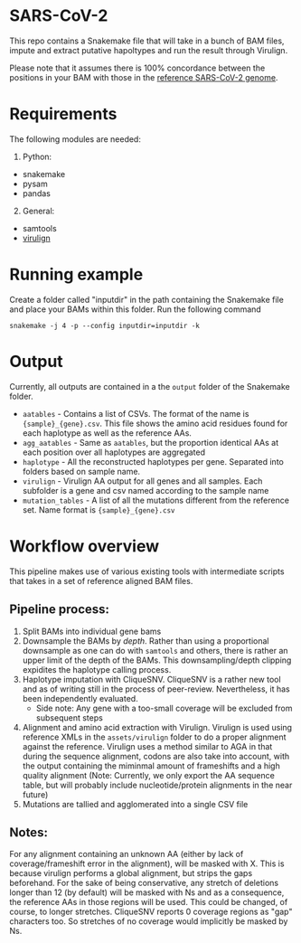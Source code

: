 # SARS-CoV-2 

This repo contains a Snakemake file that will take in a bunch of BAM files,
impute and extract putative hapoltypes and run the result through Virulign. 

Please note that it assumes there is 100% concordance between the positions in your BAM
with those in the [reference SARS-CoV-2 genome](https://www.ncbi.nlm.nih.gov/nuccore/NC_045512).

# Requirements

The following modules are needed:

1. Python:
  - snakemake
  - pysam
  - pandas

2. General:
  - samtools
  - [virulign](https://github.com/rega-cev/virulign) 


# Running example 


Create a folder called "inputdir" in the path containing the Snakemake file and place your BAMs within this folder.  Run the following command

`snakemake -j 4 -p --config inputdir=inputdir -k`


# Output

Currently, all outputs are contained in a the `output` folder of the Snakemake folder.  

- `aatables` - Contains a list of CSVs.  The format of the name is `{sample}_{gene}.csv`.  This file shows the amino acid residues found for each haplotype as well as the reference AAs.
- `agg_aatables` - Same as `aatables`, but the proportion identical AAs at each position over all haplotypes are aggregated
- `haplotype` - All the reconstructed haplotypes per gene. Separated into folders based on sample name.  
- `virulign` - Virulign AA output for all genes and all samples.  Each subfolder is a gene and csv named according to the sample name
- `mutation_tables` - A list of all the mutations different from the reference set.  Name format is `{sample}_{gene}.csv`



# Workflow overview

This pipeline makes use of various existing tools with intermediate scripts that takes in a set of reference aligned BAM files.

## Pipeline process:

1. Split BAMs into individual gene bams
2. Downsample the BAMs by _depth_.  Rather than using a proportional downsample as one can do with `samtools` and others, there is rather an upper limit of the depth of the BAMs.  This downsampling/depth clipping expidites the haplotype calling process.
3. Haplotype imputation with CliqueSNV.  CliqueSNV is a rather new tool and as of writing still in the process of peer-review.  Nevertheless, it has been independently evaluated. 
	- Side note: Any gene with a too-small coverage will be excluded from subsequent steps
4. Alignment and amino acid extraction with Virulign.  Virulign is used using reference XMLs in the `assets/virulign` folder to do a proper alignment against the reference.  Virulign uses a method similar to AGA in that during the sequence alignment, codons are also take into account, with the output containing the miminmal amount of frameshifts and a high quality alignment  (Note: Currently, we only export the AA sequence table, but will probably include nucleotide/protein alignments in the near future)
5. Mutations are tallied and agglomerated into a single CSV file


## Notes:

For any alignment containing an unknown AA (either by lack of coverage/frameshift error in the alignment), will be masked with X.  This is because virulign performs a global alignment, but strips the gaps beforehand. For the sake of being conservative, any stretch of deletions longer than 12 (by default) will be masked with Ns and as a consequence, the reference AAs in those regions will be used. This could be changed, of course, to longer stretches.  CliqueSNV reports 0 coverage regions as "gap" characters too.  So stretches of no coverage would implicitly be masked by Ns.  








